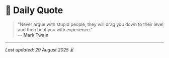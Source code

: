 # 📜 Daily Quote

> "Never argue with stupid people, they will drag you down to their level and then beat you with experience."  
> — **Mark Twain**

---

_Last updated: 29 August 2025 ⏳_
